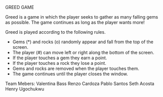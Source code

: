 GREED GAME

Greed is a game in which the player seeks to gather as many falling gems as possible. 
The game continues as long as the player wants more!

Greed is played according to the following rules.

- Gems (*) and rocks (o) randomly appear and fall from the top of the screen.
- The player (#) can move left or right along the bottom of the screen.
- If the player touches a gem they earn a point.
- If the player touches a rock they lose a point.
- Gems and rocks are removed when the player touches them.
- The game continues until the player closes the window.


Team Mebers: 
Valentina Bass
Renzo Cardoza
Pablo Santos
Seth Acosta
Henry Ugochukwu 
